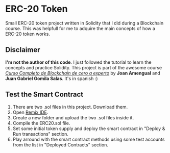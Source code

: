 # ERC-20 Token

Small ERC-20 token project written in Solidity that I did during a Blockchain course.
This was helpfull for me to adquire the main concepts of how a ERC-20 token works.

## Disclaimer

**I'm not the author of this code**. I just followed the tutorial to learn the concepts and practice Solidity.
This project is part of the awesome course [_Curso Completo de Blockchain de cero a experto_](https://www.udemy.com/course/curso-completo-de-blockchain-de-la-a-a-la-z/) by **Joan Amengual** and **Juan Gabriel Gomila Salas**. It's in spanish :)

## Test the Smart Contract

1. There are two .sol files in this project. Download them.
2. Open [Remix IDE](https://remix.ethereum.org/).
3. Create a new folder and upload the two .sol files inside it.
4. Compile the ERC20.sol file. 
5. Set some initial token supply and deploy the smart contract in "Deploy & Run transactions" section.
6. Play arround with the smart contract methods using some test accounts from the list in "Deployed Contracts" section.
